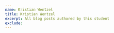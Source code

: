 ```yaml
---
name: Kristian Wentzel
title: Kristian Wentzel
excerpt: All blog posts authored by this student
exclude:
---
```

